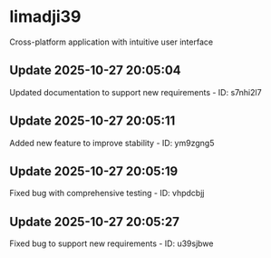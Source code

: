 # limadji39
Cross-platform application with intuitive user interface

## Update 2025-10-27 20:05:04
Updated documentation to support new requirements - ID: s7nhi2l7


## Update 2025-10-27 20:05:11
Added new feature to improve stability - ID: ym9zgng5


## Update 2025-10-27 20:05:19
Fixed bug with comprehensive testing - ID: vhpdcbjj


## Update 2025-10-27 20:05:27
Fixed bug to support new requirements - ID: u39sjbwe

